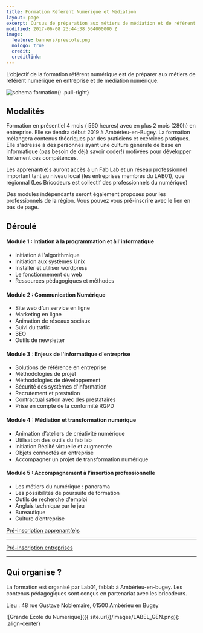 ```yaml
---
title: Formation Référent Numérique et Médiation
layout: page
excerpt: Cursus de préparation aux métiers de médiation et de référent numérique
modified: 2017-06-08 23:44:38.564000000 Z
image:
  feature: banners/preecole.png
  nologo: true
  credit: 
  creditlink: 
---
```


L’objectif de la formation référent numérique est de préparer aux métiers de référent numérique en entreprise et de médiation numérique.


![schema formation ]({{site.url}}/images/schema-formation.png){: .pull-right}

## Modalités

Formation en présentiel 4 mois ( 560 heures) avec en plus 2 mois (280h) en entreprise.
Elle se tiendra début 2019 à Ambérieu-en-Bugey. La formation mélangera contenus théoriques par des praticiens et exercices pratiques.
Elle s'adresse à des personnes ayant une culture générale de base en informatique (pas besoin de déjà savoir coder!) motivées pour développer fortement ces compétences.

Les apprenant(e)s auront accès à un Fab Lab et un réseau professionnel important tant au niveau local (les entreprises membres du LAB01), que régionnal (Les Bricodeurs est collectif des professionnels du numérique)

Des modules indépendants seront également proposés pour les professionnels de la région. Vous pouvez vous pré-inscrire avec le lien en bas de page.

## Déroulé

#### Module 1 : Intiation à la programmation et à l'informatique

* Initiation à l'algorithmique      
* Initiation aux systèmes Unix      
* Installer et utiliser wordpress      
* Le fonctionnement du web      
* Ressources pédagogiques et méthodes 

#### Module 2 : Communication Numérique

* Site web d’un service en ligne
* Marketing en ligne 
* Animation de réseaux sociaux
* Suivi du trafic 
* SEO
* Outils de newsletter



#### Module 3 : Enjeux de l'informatique d'entreprise 

* Solutions de référence en entreprise 
* Méthodologies de projet 
* Méthodologies de développement
* Sécurité des systèmes d'information
* Recrutement et prestation 
* Contractualisation avec des prestataires
* Prise en compte de la conformité RGPD


#### Module 4 : Médiation et transformation numérique

* Animation d’ateliers de créativité numérique
* Utilisation des outils du fab lab 
* Initiation Réalité virtuelle et augmentée 
* Objets connectés en entreprise
* Accompagner un projet de transformation numérique


#### Module 5 :  Accompagnement à l’insertion professionnelle

* Les métiers du numérique : panorama  
* Les possibilités de poursuite de formation
* Outils de recherche d'emploi
* Anglais technique par le jeu
* Bureautique       
* Culture d’entreprise  



<div class="center">
  <a href="https://airtable.com/shrdshgSj0JmLDXBZ" class="btn-link">
      Pré-inscription apprenant(e)s
  </a>
</div>


<hr style="width: 100%; overflow: auto;">


<div class="center">
  <a href="https://airtable.com/shr2EXDYDnC5r2bDI" class="btn-link">
      Pré-inscription entreprises 
  </a>
</div>


<hr style="width: 100%; overflow: auto;">

## Qui organise ?

La formation est organisé par Lab01, fablab à Ambérieu-en-bugey. Les contenus pédagogiques sont conçus en partenariat avec les bricodeurs.


Lieu : 48 rue Gustave Noblemaire, 01500 Ambérieu en Bugey

<!-- <div class="center"> -->
![Grande Ecole du Numerique]({{ site.url}}/images/LABEL_GEN.png){: .align-center}
<!-- </div> -->
